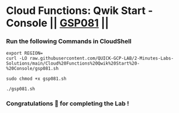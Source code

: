 # Cloud Functions: Qwik Start - Console || [GSP081](https://www.cloudskillsboost.google/focuses/1763?parent=catalog) ||


### Run the following Commands in CloudShell
```
export REGION=
curl -LO raw.githubusercontent.com/QUICK-GCP-LAB/2-Minutes-Labs-Solutions/main/Cloud%20Functions%20Qwik%20Start%20-%20Console/gsp081.sh

sudo chmod +x gsp081.sh

./gsp081.sh
```

### Congratulations 🎉 for completing the Lab !
